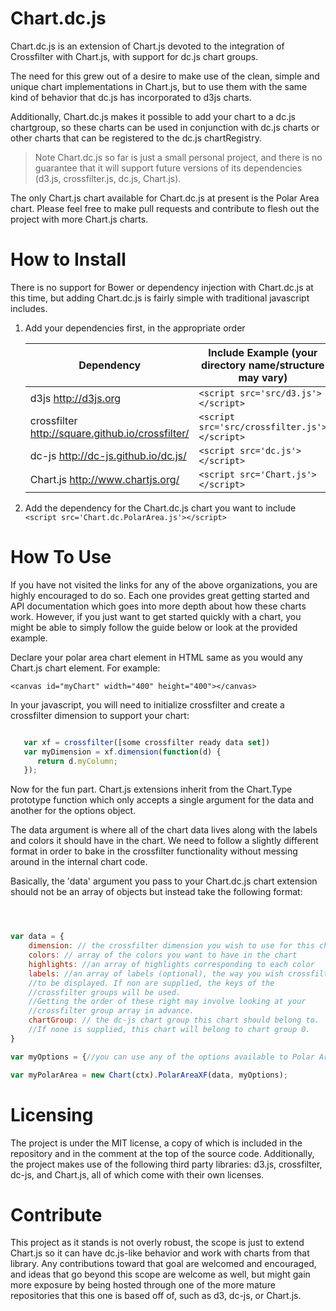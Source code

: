 # Chart.dc.js

Chart.dc.js is an extension of Chart.js devoted to the integration of Crossfilter with Chart.js, with support for dc.js chart groups. 

The need for this grew out of a desire to make use of the clean, simple and unique chart implementations in Chart.js, but to use them with the same kind of behavior that dc.js has incorporated to d3js charts.

Additionally, Chart.dc.js makes it possible to add your chart to a dc.js chartgroup, so these charts can be used in conjunction with dc.js charts or other charts that can be registered to the dc.js chartRegistry.

> Note Chart.dc.js so far is just a small personal project, and there is no guarantee that it will support future versions of its dependencies (d3.js, crossfilter.js, dc.js, Chart.js).

The only Chart.js chart available for Chart.dc.js at present is the Polar Area chart. Please feel free to make pull requests and contribute to flesh out the project with more Chart.js charts. 

# How to Install #

There is no support for Bower or dependency injection with Chart.dc.js at this time, but adding Chart.dc.js is fairly simple with traditional javascript includes. 

1. Add your dependencies first, in the appropriate order
	
	Dependency | Include Example (your directory name/structure may vary)
	--- | ---
	d3js <http://d3js.org> | `<script src='src/d3.js'></script>` 
	crossfilter <http://square.github.io/crossfilter/> |  `<script src='src/crossfilter.js'></script>` 
	dc-js <http://dc-js.github.io/dc.js/> | `<script src='dc.js'></script>`
	Chart.js <http://www.chartjs.org/> | `<script src='Chart.js'></script>`
2. Add the dependency for the Chart.dc.js chart you want to include
	`<script src='Chart.dc.PolarArea.js'></script>`

# How To Use #

   If you have not visited the links for any of the above organizations, you are highly encouraged to do so. Each one provides great getting started and API documentation which goes into more depth about how these charts work. However, if you just want to get started quickly with a chart, you might be able to simply follow the guide below or look at the provided example.

   Declare your polar area chart element in HTML same as you would any Chart.js chart element. For example:

	<canvas id="myChart" width="400" height="400"></canvas>

   In your javascript, you will need to initialize crossfilter and create a crossfilter dimension to support your chart: 

```javascript

   var xf = crossfilter([some crossfilter ready data set])
   var myDimension = xf.dimension(function(d) { 
      return d.myColumn; 
   });

```

   Now for the fun part. Chart.js extensions inherit from the Chart.Type prototype function which only accepts a single argument for the data and another for the options object. 

   The data argument is where all of the chart data lives along with the labels and colors it should have in the chart. We need to follow a slightly different format in order to bake in the crossfilter functionality without messing around in the internal chart code. 
   
   Basically, the 'data' argument you pass to your Chart.dc.js chart extension should not be an array of objects but instead take the following format:

```javascript



var data = {
	dimension: // the crossfilter dimension you wish to use for this chart
	colors: // array of the colors you want to have in the chart
	highlights: //an array of highlights corresponding to each color
	labels: //an array of labels (optional), the way you wish crossfilter groups
    //to be displayed. If non are supplied, the keys of the 
    //crossfilter groups will be used. 
    //Getting the order of these right may involve looking at your 
    //crossfilter group array in advance.
	chartGroup: // the dc-js chart group this chart should belong to.
    //If none is supplied, this chart will belong to chart group 0. 
}

var myOptions = {//you can use any of the options available to Polar Area Charts here}

var myPolarArea = new Chart(ctx).PolarAreaXF(data, myOptions);

```

# Licensing #

The project is under the MIT license, a copy of which is included in the repository and in the comment at the top of the source code. Additionally, the project makes use of the following third party libraries: d3.js, crossfilter, dc-js, and Chart.js, all of which come with their own licenses. 

# Contribute #

This project as it stands is not overly robust, the scope is just to extend Chart.js so it can have dc.js-like behavior and work with charts from that library. Any contributions toward that goal are welcomed and encouraged, and ideas that go beyond this scope are welcome as well, but might gain more exposure by being hosted through one of the more mature repositories that this one is based off of, such as d3, dc-js, or Chart.js.
